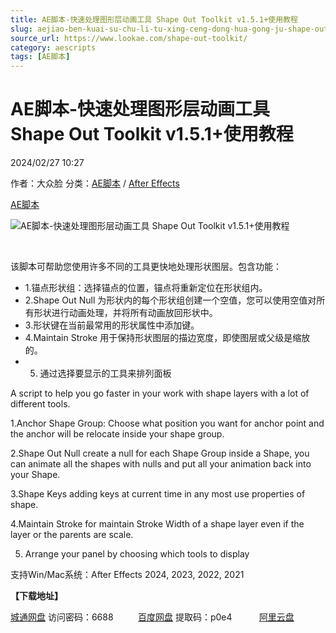```yaml
---
title: AE脚本-快速处理图形层动画工具 Shape Out Toolkit v1.5.1+使用教程
slug: aejiao-ben-kuai-su-chu-li-tu-xing-ceng-dong-hua-gong-ju-shape-out-toolkit-v1-5-1-shi-yong-jiao-cheng
source_url: https://www.lookae.com/shape-out-toolkit/
category: aescripts
tags: [AE脚本]
---
```

# AE脚本-快速处理图形层动画工具 Shape Out Toolkit v1.5.1+使用教程

2024/02/27 10:27

作者：大众脸
分类：[AE脚本](https://www.lookae.com/after-effects/aescripts/) / [After Effects](https://www.lookae.com/after-effects/)

[AE脚本](https://www.lookae.com/tag/ae%e8%84%9a%e6%9c%ac/)

![AE脚本-快速处理图形层动画工具 Shape Out Toolkit v1.5.1+使用教程](https://www.lookae.com/wp-content/uploads/2024/02/Shape-Out-Toolkit.jpg "AE脚本-快速处理图形层动画工具 Shape Out Toolkit v1.5.1+使用教程-LookAE.com")

[﻿﻿﻿](https://cloud.video.taobao.com/play/u/null/p/1/e/6/t/1/451253015567.mp4)

该脚本可帮助您使用许多不同的工具更快地处理形状图层。包含功能：

* 1.锚点形状组：选择锚点的位置，锚点将重新定位在形状组内。
* 2.Shape Out Null 为形状内的每个形状组创建一个空值，您可以使用空值对所有形状进行动画处理，并将所有动画放回形状中。
* 3.形状键在当前最常用的形状属性中添加键。
* 4.Maintain Stroke 用于保持形状图层的描边宽度，即使图层或父级是缩放的。
* 5. 通过选择要显示的工具来排列面板

A script to help you go faster in your work with shape layers with a lot of different tools.

1.Anchor Shape Group: Choose what position you want for anchor point and the anchor will be relocate inside your shape group.

2.Shape Out Null create a null for each Shape Group inside a Shape, you can animate all the shapes with nulls and put all your animation back into your Shape.

3.Shape Keys adding keys at current time in any most use properties of shape.

4.Maintain Stroke for maintain Stroke Width of a shape layer even if the layer or the parents are scale.

5. Arrange your panel by choosing which tools to display

支持Win/Mac系统：After Effects 2024, 2023, 2022, 2021

**【下载地址】**

[城通网盘](https://url70.ctfile.com/f/2827370-1025437852-082861?p=4431) 访问密码：6688          [百度网盘](https://pan.baidu.com/s/1pKMeTRn22KJFtiTewHUywg?pwd=p0e4) 提取码：p0e4           [阿里云盘](https://www.alipan.com/s/68e6aEPZrGA)
